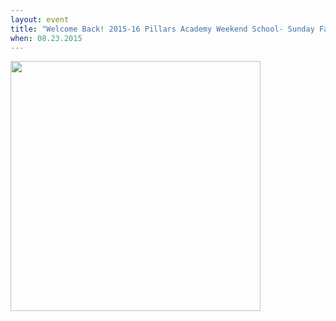 ```yaml
---
layout: event
title: "Welcome Back! 2015-16 Pillars Academy Weekend School- Sunday Families-Orientation Pancake Breakfast"
when: 08.23.2015
---
```


<img src="https://cloud.githubusercontent.com/assets/11180395/9415377/c70da93c-47f3-11e5-9bbe-9c616674567e.jpg" width="400" />


